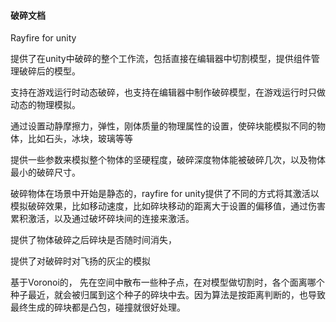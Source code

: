 #### 破碎文档

Rayfire for unity

提供了在unity中破碎的整个工作流，包括直接在编辑器中切割模型，提供组件管理破碎后的模型。

支持在游戏运行时动态破碎，也支持在编辑器中制作破碎模型，在游戏运行时只做动态的物理模拟。

通过设置动静摩擦力，弹性，刚体质量的物理属性的设置，使碎块能模拟不同的物体，比如石头，冰块，玻璃等等

提供一些参数来模拟整个物体的坚硬程度，破碎深度物体能被破碎几次，以及物体最小的破碎尺寸。

破碎物体在场景中开始是静态的，rayfire for unity提供了不同的方式将其激活以模拟破碎效果，比如移动速度，比如碎块移动的距离大于设置的偏移值，通过伤害累积激活，以及通过破坏碎块间的连接来激活。

提供了物体破碎之后碎块是否随时间消失，

提供了对破碎时对飞扬的灰尘的模拟

基于Voronoi的， 先在空间中散布一些种子点，在对模型做切割时，各个面离哪个种子最近，就会被归属到这个种子的碎块中去。因为算法是按距离判断的，也导致最终生成的碎块都是凸包，碰撞就很好处理。